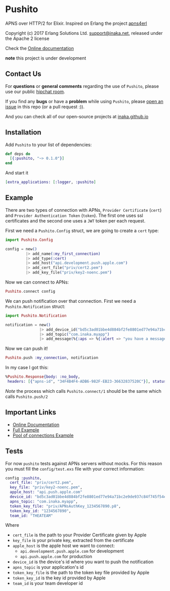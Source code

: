 # Pushito
APNS over HTTP/2 for Elixir. Inspired on Erlang the project [apns4erl](https://github.com/inaka/apns4erl)

Copyright (c) 2017 Erlang Solutions Ltd. <support@inaka.net>, released under the Apache 2 license

Check the [Online documentation](http://hexdocs.pm/pushito)

**note** this project is under development

## Contact Us
For **questions** or **general comments** regarding the use of `Pushito`, please use our public
[hipchat room](http://inaka.net/hipchat).

If you find any **bugs** or have a **problem** while using `Pushito`, please [open an issue](https://github.com/inaka/pushito/issues/new) in this repo (or a pull request :)).

And you can check all of our open-source projects at [inaka.github.io](http://inaka.github.io)

## Installation

Add `Pushito` to your list of dependencies:

```elixir
def deps do
  [{:pushito, "~> 0.1.0"}]
end
```

And start it

```elixir
[extra_applications: [:logger, :pushito]
```

## Example

There are two types of connection with APNs, `Provider Certificate` (`cert`) and `Provider Authentication Token` (`token`). The first one uses ssl certificates and the second one uses a `JWT` token per each request.

First we need a `Pushito.Config` struct, we are going to create a `cert` type:

```elixir
import Pushito.Config

config = new()
         |> add_name(:my_first_connection)
         |> add_type(:cert)
         |> add_host("api.development.push.apple.com")
         |> add_cert_file("priv/cert2.pem")
         |> add_key_file("priv/key2-noenc.pem")
```

Now we can connect to APNs:

```elixir
Pushito.connect config
```

We can push notification over that connection. First we need a `Pushito.Notification` struct:

```elixir
import Pushito.Notification

notification = new()
               |> add_device_id("bd5c3ad01bbe4d884bf2fe8801ed77e94a71bc2e9de937c84f745f54eb4cb2f4")
               |> add_topic("com.inaka.myapp")
               |> add_message(%{:aps => %{:alert => "you have a message!!"}})
```

Now we can push it!

```elixir
Pushito.push :my_connection, notification
```

In my case I got this:

```elixir
%Pushito.Response{body: :no_body,
 headers: [{"apns-id", "34F4B4F4-ADB6-982F-EB23-36632837520C"}], status: 200}
 ```

 *Note* the process which calls `Pushito.connect/1` should be the same which calls `Pushito.push/2`

## Important Links

- [Online Documentation](http://hexdocs.pm/pushito)
- [Full Example](examples/pusher/README.md)
- [Pool of connections Example](examples/push_pool/README.md)

## Tests

For now `pushito` tests against APNs servers without mocks. For this reason you must fill the `config/test.exs` file with your correct information:

```elixir
config :pushito,
  cert_file: "priv/cert2.pem",
  key_file: "priv/key2-noenc.pem",
  apple_host: "api.push.apple.com"
  device_id: "bd5c3ad01bbe4d884bf2fe8801ed77e94a71bc2e9de937c84f745f54eb4cb2f4",
  apns_topic: "com.inaka.myapp",
  token_key_file: "priv/APNsAuthKey_1234567890.p8",
  token_key_id: "1234567890",
  team_id: "THEATEAM"
```

Where
- `cert_file` is the path to your Provider Certificate given by Apple
- `key_file` is your private key, extracted from the certificate
- `apple_host` is the apple host we want to connect:
  -  `api.development.push.apple.com` for development
  -  `api.push.apple.com` for production
- `device_id` is the device's id where you want to push the notification
- `apns_topic` is your application's id
- `token_key_file` is the path to the token key file provided by Apple
- `token_key_id` is the key id provided by Apple
- `team_id` is your team developer id
